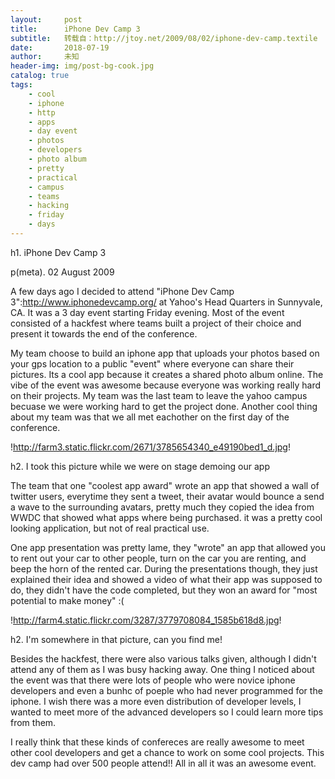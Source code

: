 ```yaml
---
layout:     post
title:      iPhone Dev Camp 3
subtitle:   转载自：http://jtoy.net/2009/08/02/iphone-dev-camp.textile
date:       2018-07-19
author:     未知
header-img: img/post-bg-cook.jpg
catalog: true
tags:
    - cool
    - iphone
    - http
    - apps
    - day event
    - photos
    - developers
    - photo album
    - pretty
    - practical
    - campus
    - teams
    - hacking
    - friday
    - days
---
```



h1. iPhone Dev Camp 3

p(meta). 02 August 2009

A few days ago I decided to attend "iPhone Dev Camp 3":http://www.iphonedevcamp.org/ at Yahoo's Head Quarters in Sunnyvale, CA. It was a 3 day event starting Friday evening. Most of the event consisted of a hackfest where teams built a project of their choice and present it towards the end of the conference.

My team choose to build an iphone app that uploads your photos based on your gps location to a public "event" where everyone can share their pictures. Its a cool app because it creates a shared photo album online. The vibe of the event was awesome because everyone was working really hard on their projects. My team was the last team to leave the yahoo campus becuase we were working hard to get the project done. Another cool thing about my team was that we all met eachother on the first day of the conference. 

!http://farm3.static.flickr.com/2671/3785654340_e49190bed1_d.jpg!

h2. I took this picture while we were on stage demoing our app 

The team that one "coolest app award" wrote an app that showed a wall of twitter users, everytime they sent a tweet, their avatar would bounce a send a wave to the surrounding avatars, pretty much they copied the idea from WWDC that showed what apps where being purchased. it was a pretty cool looking application, but not of real practical use. 

One app presentation was pretty lame, they "wrote" an app that allowed you to rent out your car to other people, turn on the car you are renting, and beep the horn of the rented car. During the presentations though, they just explained their idea and showed a video of what their app was supposed to do, they didn't have the code completed, but they won an award for "most potential to make money" :(

!http://farm4.static.flickr.com/3287/3779708084_1585b618d8.jpg!

h2. I'm somewhere in that picture, can you find me!

Besides the hackfest, there were also various talks given, although I didn't attend any of them as I was busy hacking away. One thing I noticed about the event was that there were lots of people who were novice iphone developers and even a bunhc of poeple who had never programmed for the iphone. I wish there was a more even distribution of developer levels, I wanted to meet more of the advanced developers so I could learn more tips from them.

I really think that these kinds of confereces are really awesome to meet other cool developers and get a chance to work on some cool projects. This dev camp had over 500 people attend!! All in all it was an awesome event.


